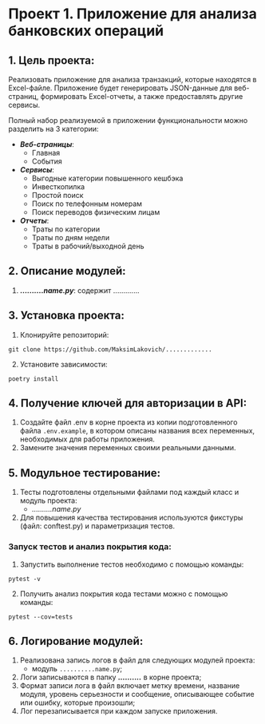 # Проект 1. Приложение для анализа банковских операций


## 1. Цель проекта:
Реализовать приложение для анализа транзакций, которые находятся в Excel-файле. Приложение будет генерировать JSON-данные для веб-страниц, формировать Excel-отчеты, а также предоставлять другие сервисы.

Полный набор реализуемой в приложении функциональности можно разделить на 3 категории:
- ***Веб-страницы***:
  - Главная
  - События
- ***Сервисы***:
  - Выгодные категории повышенного кешбэка
  - Инвесткопилка
  - Простой поиск
  - Поиск по телефонным номерам
  - Поиск переводов физическим лицам
- ***Отчеты***:
  - Траты по категории
  - Траты по дням недели
  - Траты в рабочий/выходной день


## 2. Описание модулей:

1. ***..........name.py***: содержит .............


## 3. Установка проекта:
1. Клонируйте репозиторий:
```
git clone https://github.com/MaksimLakovich/.............
```

2. Установите зависимости:
```
poetry install
```


## 4. Получение ключей для авторизации в API:
1. Создайте файл .env в корне проекта из копии подготовленного файла `.env.example`, в котором описаны названия всех переменных, необходимых для работы приложения.
2. Замените значения переменных своими реальными данными.


## 5. Модульное тестирование:

1. Тесты подготовлены отдельными файлами под каждый класс и модуль проекта:
   - _..........name.py_
2. Для повышения качества тестирования используются фикстуры (файл: conftest.py) и параметризация тестов.


### Запуск тестов и анализ покрытия кода:
1. Запустить выполнение тестов необходимо с помощью команды:
```
pytest -v
```
2. Получить анализ покрытия кода тестами можно с помощью команды:
```
pytest --cov=tests
```


## 6. Логирование модулей:

1. Реализована запись логов в файл для следующих модулей проекта:
   - модуль `..........name.py`;
2. Логи записываются в папку ***..........*** в корне проекта;
3. Формат записи лога в файл включает метку времени, название модуля, уровень серьезности и сообщение, описывающее событие или ошибку, которые произошли; 
4. Лог перезаписывается при каждом запуске приложения.
